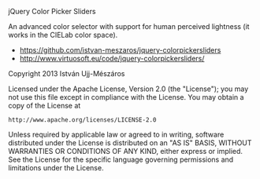 jQuery Color Picker Sliders

An advanced color selector with support for human perceived
lightness (it works in the CIELab color space).

- https://github.com/istvan-meszaros/jquery-colorpickersliders
- http://www.virtuosoft.eu/code/jquery-colorpickersliders/

Copyright 2013 István Ujj-Mészáros

Licensed under the Apache License, Version 2.0 (the "License");
you may not use this file except in compliance with the License.
You may obtain a copy of the License at

    http://www.apache.org/licenses/LICENSE-2.0

Unless required by applicable law or agreed to in writing, software
distributed under the License is distributed on an "AS IS" BASIS,
WITHOUT WARRANTIES OR CONDITIONS OF ANY KIND, either express or implied.
See the License for the specific language governing permissions and
limitations under the License.
